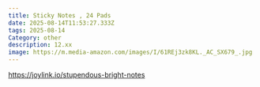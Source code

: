 ```yaml
---
title: Sticky Notes , 24 Pads
date: 2025-08-14T11:53:27.333Z
tags: 2025-08-14
Category: other
description: 12.xx
image: https://m.media-amazon.com/images/I/61REj3zk8KL._AC_SX679_.jpg
---
```

https://joylink.io/stupendous-bright-notes